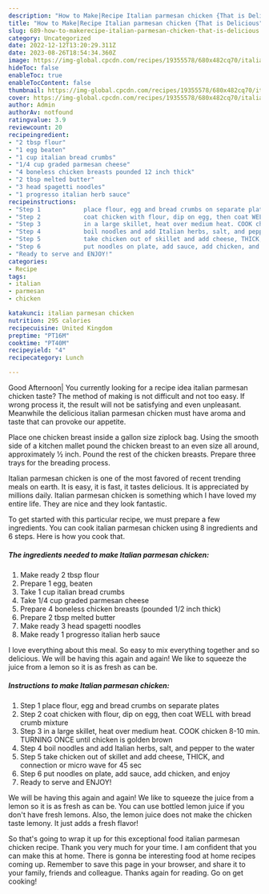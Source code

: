 ```yaml
---
description: "How to Make|Recipe Italian parmesan chicken {That is Delicious"
title: "How to Make|Recipe Italian parmesan chicken {That is Delicious"
slug: 689-how-to-makerecipe-italian-parmesan-chicken-that-is-delicious
category: Uncategorized
date: 2022-12-12T13:20:29.311Z
date: 2023-08-26T18:54:34.360Z
image: https://img-global.cpcdn.com/recipes/19355578/680x482cq70/italian-parmesan-chicken-recipe-main-photo.jpg
hideToc: false
enableToc: true
enableTocContent: false
thumbnail: https://img-global.cpcdn.com/recipes/19355578/680x482cq70/italian-parmesan-chicken-recipe-main-photo.jpg
cover: https://img-global.cpcdn.com/recipes/19355578/680x482cq70/italian-parmesan-chicken-recipe-main-photo.jpg
author: Admin
authorAv: notfound
ratingvalue: 3.9
reviewcount: 20
recipeingredient:
- "2 tbsp flour"
- "1 egg beaten"
- "1 cup italian bread crumbs"
- "1/4 cup graded parmesan cheese"
- "4 boneless chicken breasts pounded 12 inch thick"
- "2 tbsp melted butter"
- "3 head spagetti noodles"
- "1 progresso italian herb sauce"
recipeinstructions:
- "Step 1            place flour, egg and bread crumbs on separate plates"
- "Step 2            coat chicken with flour, dip on egg, then coat WELL with bread crumb mixture"
- "Step 3            in a large skillet, heat over medium heat. COOK chicken 8-10 min. TURNING ONCE until chicken is golden brown"
- "Step 4            boil noodles and add Italian herbs, salt, and pepper to the water"
- "Step 5            take chicken out of skillet and add cheese, THICK, and connection or micro wave for 45 sec"
- "Step 6            put noodles on plate, add sauce, add chicken, and enjoy"
- "Ready to serve and ENJOY!"
categories:
- Recipe
tags:
- italian
- parmesan
- chicken

katakunci: italian parmesan chicken 
nutrition: 295 calories
recipecuisine: United Kingdom
preptime: "PT16M"
cooktime: "PT40M"
recipeyield: "4"
recipecategory: Lunch

---
```



Good Afternoon| You currently looking for a recipe idea italian parmesan chicken taste? The method of making is not difficult and not too easy. If wrong process it, the result will not be satisfying and even unpleasant. Meanwhile the delicious italian parmesan chicken must have aroma and taste that can provoke our appetite.





Place one chicken breast inside a gallon size ziplock bag. Using the smooth side of a kitchen mallet pound the chicken breast to an even size all around, approximately ½ inch. Pound the rest of the chicken breasts. Prepare three trays for the breading process.

Italian parmesan chicken is one of the most favored of recent trending meals on earth. It is easy, it is fast, it tastes delicious. It is appreciated by millions daily. Italian parmesan chicken is something which I have loved my entire life. They are nice and they look fantastic.


To get started with this particular recipe, we must prepare a few ingredients. You can cook italian parmesan chicken using 8 ingredients and 6 steps. Here is how you cook that.

<!--inarticleads1-->

##### The ingredients needed to make Italian parmesan chicken:

1. Make ready 2 tbsp flour
1. Prepare 1 egg, beaten
1. Take 1 cup italian bread crumbs
1. Take 1/4 cup graded parmesan cheese
1. Prepare 4 boneless chicken breasts (pounded 1/2 inch thick)
1. Prepare 2 tbsp melted butter
1. Make ready 3 head spagetti noodles
1. Make ready 1 progresso italian herb sauce


I love everything about this meal. So easy to mix everything together and so delicious. We will be having this again and again! We like to squeeze the juice from a lemon so it is as fresh as can be. 

<!--inarticleads2-->

##### Instructions to make Italian parmesan chicken:

1. Step 1            place flour, egg and bread crumbs on separate plates
1. Step 2            coat chicken with flour, dip on egg, then coat WELL with bread crumb mixture
1. Step 3            in a large skillet, heat over medium heat. COOK chicken 8-10 min. TURNING ONCE until chicken is golden brown
1. Step 4            boil noodles and add Italian herbs, salt, and pepper to the water
1. Step 5            take chicken out of skillet and add cheese, THICK, and connection or micro wave for 45 sec
1. Step 6            put noodles on plate, add sauce, add chicken, and enjoy
1. Ready to serve and ENJOY!

We will be having this again and again! We like to squeeze the juice from a lemon so it is as fresh as can be. You can use bottled lemon juice if you don&#39;t have fresh lemons. Also, the lemon juice does not make the chicken taste lemony. It just adds a fresh flavor! 

So that's going to wrap it up for this exceptional food italian parmesan chicken recipe. Thank you very much for your time. I am confident that you can make this at home. There is gonna be interesting food at home recipes coming up. Remember to save this page in your browser, and share it to your family, friends and colleague. Thanks again for reading. Go on get cooking!
